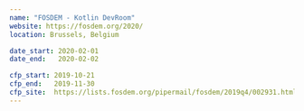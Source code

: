 ```yaml
---
name: "FOSDEM - Kotlin DevRoom"
website: https://fosdem.org/2020/
location: Brussels, Belgium

date_start: 2020-02-01
date_end:   2020-02-02

cfp_start: 2019-10-21
cfp_end:   2019-11-30
cfp_site:  https://lists.fosdem.org/pipermail/fosdem/2019q4/002931.html
---
```

